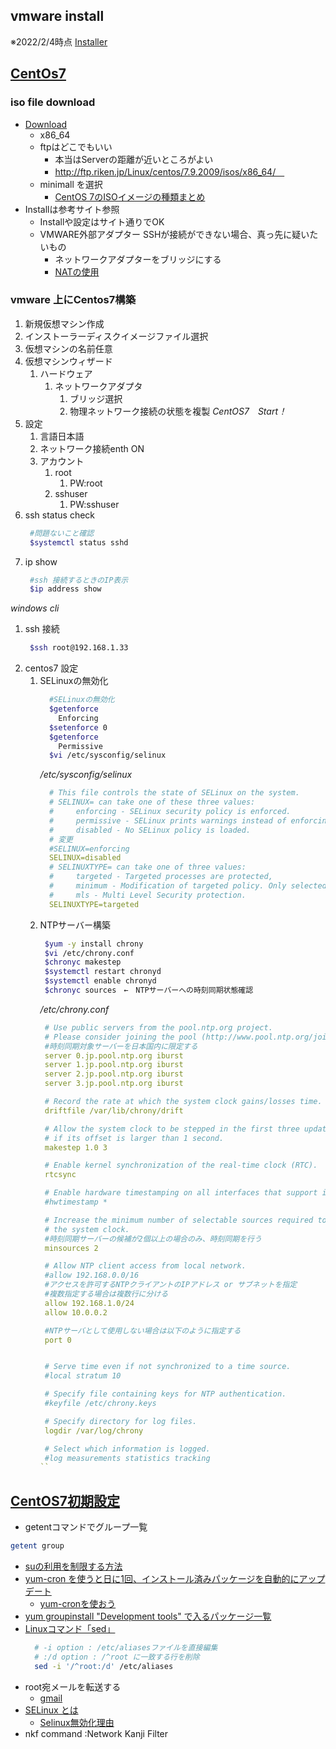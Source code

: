 
## vmware install

※2022/2/4時点
[Installer](https://customerconnect.vmware.com/en/downloads/info/slug/desktop_end_user_computing/vmware_workstation_player/16_0)

## [CentOs7](http://centossrv.com/centos7.shtml)
### iso file download

- [Download](https://www.centos.org/download/)
    - x86_64
  - ftpはどこでもいい
    - 本当はServerの距離が近いところがよい
    - http://ftp.riken.jp/Linux/centos/7.9.2009/isos/x86_64/　
  - minimall を選択
    - [CentOS 7のISOイメージの種類まとめ](https://linuxfan.info/centos-7-iso-image-comparison)
- Installは参考サイト参照
  - Installや設定はサイト通りでOK
  - VMWARE外部アダプター
    SSHが接続ができない場合、真っ先に疑いたいもの
    - ネットワークアダプターをブリッジにする
    - [NATの使用](https://qiita.com/trkrcafeaulate/items/3dfa8d5ec1075848f1e9)

### vmware 上にCentos7構築
1. 新規仮想マシン作成
2. インストーラーディスクイメージファイル選択
3. 仮想マシンの名前任意
4. 仮想マシンウィザード
   1. ハードウェア
      1. ネットワークアダプタ
         1. ブリッジ選択
         2. 物理ネットワーク接続の状態を複製
*CentOS7　Start！*
1. 設定
   1. 言語日本語
   2. ネットワーク接続enth ON
   3. アカウント
      1. root
         1. PW:root
      2. sshuser
         1. PW:sshuser
2. ssh status check
   ```bash
    #問題ないこと確認
    $systemctl status sshd
   ``` 
3. ip show
   ```bash
    #ssh 接続するときのIP表示
    $ip address show 
   ``` 

*windows cli*
1. ssh 接続
   ```bash
    $ssh root@192.168.1.33
   ``` 
2. centos7 設定
   1. SELinuxの無効化
      ```bash
        #SELinuxの無効化
        $getenforce
          Enforcing
        $setenforce 0
        $getenforce
          Permissive
        $vi /etc/sysconfig/selinux
      ``` 
      */etc/sysconfig/selinux*
      ```yml
        # This file controls the state of SELinux on the system.
        # SELINUX= can take one of these three values:
        #     enforcing - SELinux security policy is enforced.
        #     permissive - SELinux prints warnings instead of enforcing.
        #     disabled - No SELinux policy is loaded.
        # 変更
        #SELINUX=enforcing
        SELINUX=disabled
        # SELINUXTYPE= can take one of three values:
        #     targeted - Targeted processes are protected,
        #     minimum - Modification of targeted policy. Only selected processes are protected.
        #     mls - Multi Level Security protection.
        SELINUXTYPE=targeted
      ```
    1. NTPサーバー構築
       ```bash
        $yum -y install chrony
        $vi /etc/chrony.conf
        $chronyc makestep
        $systemctl restart chronyd
        $systemctl enable chronyd
        $chronyc sources　←　NTPサーバーへの時刻同期状態確認
       ```
       */etc/chrony.conf*
       ```yml
        # Use public servers from the pool.ntp.org project.
        # Please consider joining the pool (http://www.pool.ntp.org/join.html).
        #時刻同期対象サーバーを日本国内に限定する
        server 0.jp.pool.ntp.org iburst
        server 1.jp.pool.ntp.org iburst
        server 2.jp.pool.ntp.org iburst
        server 3.jp.pool.ntp.org iburst

        # Record the rate at which the system clock gains/losses time.
        driftfile /var/lib/chrony/drift

        # Allow the system clock to be stepped in the first three updates
        # if its offset is larger than 1 second.
        makestep 1.0 3

        # Enable kernel synchronization of the real-time clock (RTC).
        rtcsync

        # Enable hardware timestamping on all interfaces that support it.
        #hwtimestamp *

        # Increase the minimum number of selectable sources required to adjust
        # the system clock.
        #時刻同期サーバーの候補が2個以上の場合のみ、時刻同期を行う
        minsources 2

        # Allow NTP client access from local network.
        #allow 192.168.0.0/16
        #アクセスを許可するNTPクライアントのIPアドレス or サブネットを指定
        #複数指定する場合は複数行に分ける
        allow 192.168.1.0/24
        allow 10.0.0.2

        #NTPサーバとして使用しない場合は以下のように指定する
        port 0


        # Serve time even if not synchronized to a time source.
        #local stratum 10

        # Specify file containing keys for NTP authentication.
        #keyfile /etc/chrony.keys

        # Specify directory for log files.
        logdir /var/log/chrony

        # Select which information is logged.
        #log measurements statistics tracking
       `` 


## [CentOS7初期設定](http://centossrv.com/centos7-init.shtml)

- getentコマンドでグループ一覧
```bash
getent group
```
- [suの利用を制限する方法](https://qiita.com/KEy2376/items/35794b0c416d67a5b25e)
- [yum-cron を使うと日に1回、インストール済みパッケージを自動的にアップデート](https://www.pletk.com/yum-cron.html)
  - [yum-cronを使おう](https://qiita.com/shimano_equipped/items/ff65ace63399435107f0)
- [yum groupinstall "Development tools" で入るパッケージ一覧](https://qiita.com/old_/items/6f9da09b9af795c11b71)
- [Linuxコマンド「sed」](https://atmarkit.itmedia.co.jp/ait/articles/1610/18/news008.html#opt)
  ```bash
    # -i option : /etc/aliasesファイルを直接編集
    # :/d option : /^root に一致する行を削除
    sed -i '/^root:/d' /etc/aliases

  ```
- root宛メールを転送する
  - [gmail](https://kshigeyama.dreampresenter.info/2015/11/20/3303/)
- [SELinux とは](https://www.redhat.com/ja/topics/linux/what-is-selinux)
  - [Selinux無効化理由](http://www.b-tm.co.jp/blog/detail/27.html)
- nkf command :Network Kanji Filter
